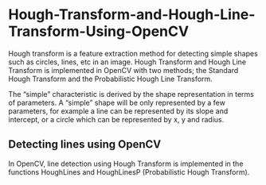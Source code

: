 # Hough-Transform-and-Hough-Line-Transform-Using-OpenCV
Hough transform is a feature extraction method for detecting simple shapes such as circles, lines, etc in an image. Hough Transform and Hough Line Transform is implemented in OpenCV with two methods; the Standard Hough Transform and the Probabilistic Hough Line Transform.

The “simple” characteristic is derived by the shape representation in terms of parameters. A “simple” shape will be only represented by a few parameters, for example a line can be represented by its slope and intercept, or a circle which can be represented by x, y and radius.
## Detecting lines using OpenCV
In OpenCV, line detection using Hough Transform is implemented in the functions HoughLines and HoughLinesP (Probabilistic Hough Transform).
